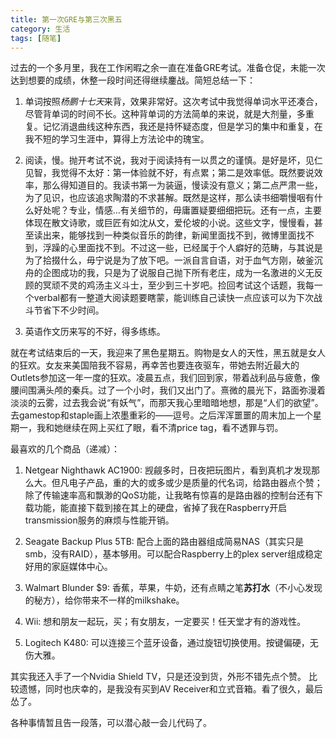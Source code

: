 ```yaml
---
title: 第一次GRE与第三次黑五
category: 生活
tags: [随笔]
---
```


过去的一个多月里，我在工作闲暇之余一直在准备GRE考试。准备仓促，未能一次达到想要的成绩，休整一段时间还得继续鏖战。简短总结一下：
<!--more-->

1. 单词按照*杨鹏十七天*来背，效果非常好。这次考试中我觉得单词水平还凑合，尽管背单词的时间不长。这种背单词的方法简单的来说，就是大剂量，多重复。记忆消退曲线这种东西，我还是持怀疑态度，但是学习的集中和重复，在我不短的学习生涯中，算得上方法论中的瑰宝。

2. 阅读，慢。抛开考试不说，我对于阅读持有一以贯之的谨慎。是好是坏，见仁见智，我觉得不太好：第一体验就不好，有点累；第二是效率低。既然要说效率，那么得知道目的。我读书第一为装逼，慢读没有意义；第二点严肃一些，为了见识，也应该追求陶潜的不求甚解。既然是这样，那么读书细嚼慢咽有什么好处呢？专业，情感...有关细节的，毋庸置疑要细细把玩。还有一点，主要体现在散文诗歌，或巨匠有如沈从文，爱伦坡的小说。这些文字，慢慢看，甚至读出来，能够找到一种类似音乐的韵律，新闻里面找不到，微博里面找不到，浮躁的心里面找不到。不过这一些，已经属于个人癖好的范畴，与其说是为了拾掇什么，毋宁说是为了放下吧。一派自言自语，对于血气方刚，破釜沉舟的企图成功的我，只是为了说服自己抛下所有老庄，成为一名激进的义无反顾的冥顽不灵的鸡汤主义斗士，至少到三十岁吧。捡回考试这个话题，我每一个verbal都有一整道大阅读题要瞎蒙，能训练自己读快一点应该可以为下次战斗节省下不少时间。

3. 英语作文历来写的不好，得多练练。

就在考试结束后的一天，我迎来了黑色星期五。购物是女人的天性，黑五就是女人的狂欢。女友来美国陪我不容易，再幸苦也要连夜驱车，带她去附近最大的Outlets参加这一年一度的狂欢。凌晨五点，我们回到家，带着战利品与疲惫，像腰间围满头颅的秦兵。过了一个小时，我们又出门了。熹微的晨光下，路面弥漫着淡淡的云雾，过去我会说“有妖气”，而那天我心里暗暗地想，那是“人们的欲望”。去gamestop和staple画上浓墨重彩的——逗号。之后浑浑噩噩的周末加上一个星期一，我和她继续在网上买红了眼，看不清price tag，看不透罪与罚。

最喜欢的几个商品（递减）：

1. Netgear Nighthawk AC1900: 觊觎多时，日夜把玩图片，看到真机才发现那么大。但凡电子产品，重的大的或多或少是质量的代名词，给路由器点个赞；除了传输速率高和飘渺的QoS功能，让我略有惊喜的是路由器的控制台还有下载功能，能直接下载到接在其上的硬盘，省掉了我在Raspberry开启transmission服务的麻烦与性能开销。

2. Seagate Backup Plus 5TB: 配合上面的路由器组成简易NAS（其实只是smb，没有RAID），基本够用。可以配合Raspberry上的plex server组成稳定好用的家庭媒体中心。

3. Walmart Blunder $9: 香蕉，苹果，牛奶，还有点睛之笔**苏打水**（不小心发现的秘方），给你带来不一样的milkshake。

4. Wii: 想和朋友一起玩，买；有女朋友，一定要买！任天堂才有的游戏性。

5. Logitech K480: 可以连接三个蓝牙设备，通过旋钮切换使用。按键偏硬，无伤大雅。

其实我还入手了一个Nvidia Shield TV，只是还没到货，外形不错先点个赞。
比较遗憾，同时也庆幸的，是我没有买到AV Receiver和立式音箱。看了很久，最后怂了。

各种事情暂且告一段落，可以潜心敲一会儿代码了。